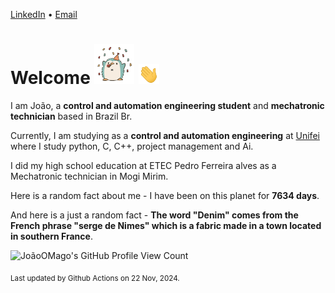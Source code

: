 [LinkedIn](https://www.linkedin.com/in/joão-pedro-gozzoli-b95641301/) &bull;
[Email](joaopedrogozzoli@gmail.com)

# Welcome <img src="happy.gif" height="64px" /> <img src="wave.gif" height="32px" />

I am João, a  **control and automation engineering student** and **mechatronic technician** based in Brazil Br.

Currently, I am studying as a **control and automation engineering** at [Unifei](https://unifei.edu.br) where I study python, C, C++, project management and Ai.

I did my high school education at ETEC Pedro Ferreira alves as a Mechatronic technician in Mogi Mirim.

Here is a random fact about me - I have been on this planet for **7634 days**.

And here is a just a random fact -  **The word "Denim" comes from the French phrase "serge de Nimes" which is a fabric made in a town located in southern France**.

![JoãoOMago's GitHub Profile View Count](https://komarev.com/ghpvc/?username=JoaoOMago)

<sub>Last updated by Github Actions on 22 Nov, 2024.</sub>
